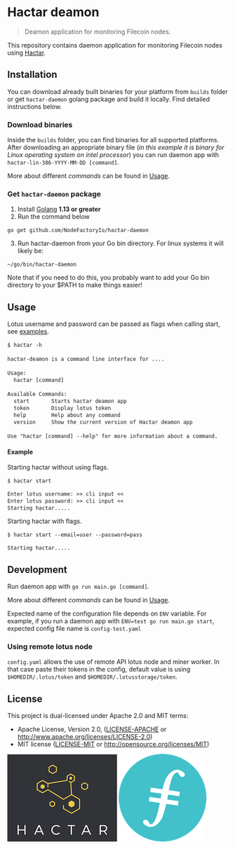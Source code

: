 # Hactar deamon

> Deamon application for monitoring Filecoin nodes.

This repository contains daemon application for monitoring Filecoin nodes using [Hactar]().

## Installation
You can download already built binaries for your platform from `builds` folder or get `hactar-daemon` golang package and build it locally. Find detailed instructions below.
 
###  Download binaries

Inside the `builds` folder, you can find binaries for all supported platforms. After downloading an appropriate binary file (_in this example it is binary for Linux operating system on intel processor_) you can run daemon app with `hactar-lin-386-YYYY-MM-DD [command]`. 

More about different _commands_ can be found in [Usage](#Usage).

### Get `hactar-daemon` package
1. Install [Golang](https://golang.org/doc/install) **1.13 or greater**
2. Run the command below
```
go get github.com/NodeFactoryIo/hactar-daemon
```
3. Run hactar-daemon from your Go bin directory. For linux systems it will likely be:
```
~/go/bin/hactar-daemon
```
Note that if you need to do this, you probably want to add your Go bin directory to your $PATH to make things easier!

## Usage

Lotus username and password can be passed as flags when calling start, see [examples](#example).

```
$ hactar -h

hactar-deamon is a command line interface for ....

Usage:
  hactar [command]

Available Commands:
  start       Starts hactar deamon app
  token       Display lotus token
  help        Help about any command
  version     Show the current version of Hactar deamon app

Use "hactar [command] --help" for more information about a command.
```

#### Example
Starting hactar without using flags.
```
$ hactar start
```
```
Enter lotus username: >> cli input <<
Enter lotus password: >> cli input <<
Starting hactar.....
```

Starting hactar with flags.
```
$ hactar start --email=user --password=pass
```
```
Starting hactar.....
```

## Development
Run daemon app with `go run main.go [command]`.

More about different _commands_ can be found in [Usage](#Usage).

Expected name of the configuration file depends on `ENV` variable. For example, if you run a daemon app with `ENV=test go run main.go start`, expected config file name is `config-test.yaml`

### Using remote lotus node

`config.yaml` allows the use of remote API lotus node and miner worker. In that case paste their tokens in the config, default value is using `$HOMEDIR/.lotus/token` and `$HOMEDIR/.lotusstorage/token`.

## License

This project is dual-licensed under Apache 2.0 and MIT terms:
- Apache License, Version 2.0, ([LICENSE-APACHE](LICENSE-APACHE) or http://www.apache.org/licenses/LICENSE-2.0)
- MIT license ([LICENSE-MIT](LICENSE-MIT) or http://opensource.org/licenses/MIT)

![Hactar](hactar-logo.png)
![Filecoin](filecoin-logo.png)